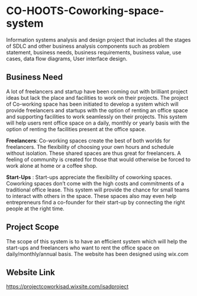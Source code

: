 # CO-HOOTS-Coworking-space-system
Information systems analysis and design project that includes all the stages of SDLC and other business analysis components such as problem statement, business needs, business requirements, business value, use cases, data flow diagrams, User interface design.

## Business Need
A lot of freelancers and startup have been coming out with brilliant project ideas but lack the place and facilities to work on their projects. The project of Co-working space has been initiated to develop a system which will provide freelancers and startups with the option of renting an office space and supporting facilities to work seamlessly on their projects. This system will help users rent office space on a daily, monthly or yearly basis with the option of renting the facilities present at the office space.

**Freelancers**: Co-working spaces create the best of both worlds for freelancers. The flexibility of choosing your own hours and schedule without isolation. These shared spaces are thus great for freelancers. A feeling of community is created for those that would otherwise be forced to work alone at home or a coffee shop.

**Start-Ups** : Start-ups appreciate the flexibility of coworking spaces. Coworking spaces don’t come with the high costs and commitments of a traditional office lease. This system will provide the chance for small teams to interact with others in the space. These spaces also may even help entrepreneurs find a co-founder for their start-up by connecting the right people at the right time.

## Project Scope
The scope of this system is to have an efficient system which will help the start-ups and freelancers who want to rent the office space on daily/monthly/annual basis. The website has been designed using wix.com

## Website Link
https://projectcoworkisad.wixsite.com/isadproject
